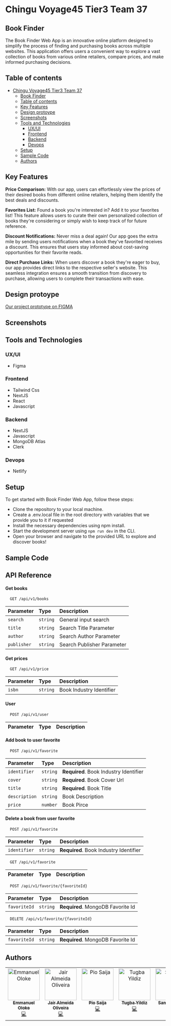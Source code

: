 # Chingu Voyage45 Tier3 Team 37

## Book Finder

The Book Finder Web App is an innovative online platform designed to simplify the process of finding and purchasing books across multiple websites. This application offers users a convenient way to explore a vast collection of books from various online retailers, compare prices, and make informed purchasing decisions.

## Table of contents

- [Chingu Voyage45 Tier3 Team 37](#chingu-voyage45-tier3-team-37)
  - [Book Finder](#book-finder)
  - [Table of contents](#table-of-contents)
  - [Key Features](#key-features)
  - [Design protoype](#design-protoype)
  - [Screenshots](#screenshots)
  - [Tools and Technologies](#tools-and-technologies)
    - [UX/UI](#uxui)
    - [Frontend](#frontend)
    - [Backend](#backend)
    - [Devops](#devops)
  - [Setup](#setup)
  - [Sample Code](#sample-code)
  - [Authors](#authors)

## Key Features

**Price Comparison:** With our app, users can effortlessly view the prices of their desired books from different online retailers, helping them identify the best deals and discounts.

**Favorites List:** Found a book you're interested in? Add it to your favorites list! This feature allows users to curate their own personalized collection of books they're considering or simply wish to keep track of for future reference.

**Discount Notifications:** Never miss a deal again! Our app goes the extra mile by sending users notifications when a book they've favorited receives a discount. This ensures that users stay informed about cost-saving opportunities for their favorite reads.

**Direct Purchase Links:** When users discover a book they're eager to buy, our app provides direct links to the respective seller's website. This seamless integration ensures a smooth transition from discovery to purchase, allowing users to complete their transactions with ease.

## Design protoype

[Our project prototype on FIGMA](https://www.figma.com/file/ep8G9FmBjyI97BPPUsV9hZ/book-price-finder?type=design&node-id=0%3A1&mode=design&t=IG2ZP95Zdr7U8EZE-1)

## Screenshots

## Tools and Technologies

### UX/UI

- Figma

### Frontend

- Tailwind Css
- NextJS
- React
- Javascript

### Backend

- NextJS
- Javascript
- MongoDB Atlas
- Clerk

### Devops

- Netlify

## Setup

To get started with Book Finder Web App, follow these steps:

- Clone the repository to your local machine.
- Create a .env.local file in the root directory with variables that we provide you to it if requested
- Install the necessary dependencies using npm install.
- Start the development server using `npm run dev` in the CLI.
- Open your browser and navigate to the provided URL to explore and discover books!

## Sample Code

## API Reference

#### Get books

```http
  GET /api/v1/books
```

| Parameter   | Type     | Description                |
| :---------- | :------- | :------------------------- |
| `search`    | `string` | General input search       |
| `title`     | `string` | Search Title Parameter     |
| `author`    | `string` | Search Author Parameter    |
| `publisher` | `string` | Search Publisher Parameter |

#### Get prices

```http
  GET /api/v1/price
```

| Parameter | Type     | Description              |
| :-------- | :------- | :----------------------- |
| `isbn`    | `string` | Book Industry Identifier |

#### User

```http
  POST /api/v1/user
```

| Parameter | Type | Description |
| :-------- | :--- | :---------- |

#### Add book to user favorite

```http
  POST /api/v1/favorite
```

| Parameter     | Type     | Description                            |
| :------------ | :------- | :------------------------------------- |
| `identifier`  | `string` | **Required**. Book Industry Identifier |
| `cover`       | `string` | **Required**. Book Cover Url           |
| `title`       | `string` | **Required**. Book Title               |
| `description` | `string` | Book Description                       |
| `price`       | `number` | Book Pirce                             |

#### Delete a book from user favorite

```http
  POST /api/v1/favorite
```

| Parameter    | Type     | Description                            |
| :----------- | :------- | :------------------------------------- |
| `identifier` | `string` | **Required**. Book Industry Identifier |

```http
  GET /api/v1/favorite
```

| Parameter | Type | Description |
| :-------- | :--- | :---------- |

```http
  POST /api/v1/favorite/{favoriteId}
```

| Parameter    | Type     | Description                       |
| :----------- | :------- | :-------------------------------- |
| `favoriteId` | `string` | **Required**. MongoDB Favorite Id |

```http
  DELETE /api/v1/favorite/{favoriteId}
```

| Parameter    | Type     | Description                       |
| :----------- | :------- | :-------------------------------- |
| `favoriteId` | `string` | **Required**. MongoDB Favorite Id |

## Authors

<table>
  <tbody>
    <tr>
      <td align="center" valign="top" width="14.28%"><a href="https://github.com/EmmanuelOloke"><img src="https://avatars.githubusercontent.com/u/16335826?v=4" width="100px;" alt="Emmanuel Oloke"/><br /><sub><b>Emmanuel Oloke</b></sub></a><br /><a href="https://github.com/EmmanuelOloke?tab=repositories" title="Projects">💻</a></td>
      <td align="center" valign="top" width="14.28%"><a href="https://github.com/ceifeirocv"><img src="https://avatars.githubusercontent.com/u/20646833?v=4" width="100px;" alt="Jair Almeida Oliveira"/><br /><sub><b>Jair Almeida Oliveira</b></sub></a><br /><a href="https://github.com/ceifeirocv?tab=repositories" title="Projects">💻</a></td>
      <td align="center" valign="top" width="14.28%"><a href="https://github.com/Pio-js"><img src="https://avatars.githubusercontent.com/u/71008079?v=4" width="100px;" alt="Pio Saija"/><br /><sub><b>Pio Saija</b></sub></a><br /><a href="https://github.com/Pio-js?tab=repositories" title="Projects">💻</a></td>
      <td align="center" valign="top" width="14.28%"><a href="https://github.com/yildiztugba"><img src="https://avatars.githubusercontent.com/u/78135546?v=4" width="100px;" alt="Tugba Yildiz"/><br /><sub><b>Tugba Yildiz</b></sub></a><br /><a href="https://github.com/yildiztugba?tab=repositories" title="Projects">💻</a></td>
      <td align="center" valign="top" width="14.28%"><a href="https://github.com/frugalcodes"><img src="https://avatars.githubusercontent.com/u/91540220?v=4" width="100px;" alt="Samuel Igwe"/><br /><sub><b>Samuel Igwe</b></sub></a><br /><a href="https://github.com/frugalcodes?tab=repositories" title="Projects">💻</a></td>
    </tr>
     </tbody>
</table>
